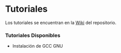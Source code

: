 # Tutoriales

Los tutoriales se encuentran en la [Wiki](https://github.com/mbrula/tutoriales/wiki) del repositorio.

### Tutoriales Disponibles
+ Instalación de GCC GNU
